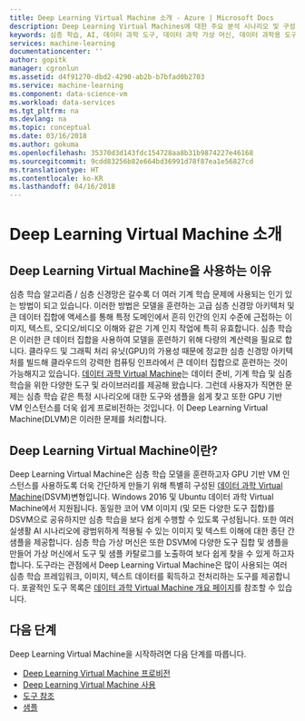 ```yaml
---
title: Deep Learning Virtual Machine 소개 - Azure | Microsoft Docs
description: Deep Learning Virtual Machines에 대한 주요 분석 시나리오 및 구성 요소.
keywords: 심층 학습, AI, 데이터 과학 도구, 데이터 과학 가상 머신, 데이터 과학용 도구, linux 데이터 과학
services: machine-learning
documentationcenter: ''
author: gopitk
manager: cgronlun
ms.assetid: d4f91270-dbd2-4290-ab2b-b7bfad0b2703
ms.service: machine-learning
ms.component: data-science-vm
ms.workload: data-services
ms.tgt_pltfrm: na
ms.devlang: na
ms.topic: conceptual
ms.date: 03/16/2018
ms.author: gokuma
ms.openlocfilehash: 35370d3d143fdc154728aa8b31b9874227e46168
ms.sourcegitcommit: 9cdd83256b82e664bd36991d78f87ea1e56827cd
ms.translationtype: HT
ms.contentlocale: ko-KR
ms.lasthandoff: 04/16/2018
---
```

# <a name="introduction-to-the-deep-learning-virtual-machine"></a>Deep Learning Virtual Machine 소개

## <a name="why-deep-learning-virtual-machine"></a>Deep Learning Virtual Machine을 사용하는 이유 

심층 학습 알고리즘 / 심층 신경망은 갈수록 더 여러 기계 학습 문제에 사용되는 인기 있는 방법이 되고 있습니다. 이러한 방법은 모델을 훈련하는 고급 심층 신경망 아키텍처 및 큰 데이터 집합에 액세스를 통해 특정 도메인에서 흔히 인간의 인지 수준에 근접하는 이미지, 텍스트, 오디오/비디오 이해와 같은 기계 인지 작업에 특히 유효합니다. 심층 학습은 이러한 큰 데이터 집합을 사용하여 모델을 훈련하기 위해 다량의 계산력을 필요로 합니다. 클라우드 및 그래픽 처리 유닛(GPU)의 가용성 때문에 정교한 심층 신경망 아키텍처를 빌드해 클라우드의 강력한 컴퓨팅 인프라에서 큰 데이터 집합으로 훈련하는 것이 가능해지고 있습니다.  [데이터 과학 Virtual Machine](overview.md)는 데이터 준비, 기계 학습 및 심층 학습을 위한 다양한 도구 및 라이브러리를 제공해 왔습니다. 그런데 사용자가 직면한 문제는 심층 학습 같은 특정 시나리오에 대한 도구와 샘플을 쉽게 찾고 또한 GPU 기반 VM 인스턴스를 더욱 쉽게 프로비전하는 것입니다. 이 Deep Learning Virtual Machine(DLVM)은 이러한 문제를 처리합니다. 

## <a name="what-is-deep-learning-virtual-machine"></a>Deep Learning Virtual Machine이란? 
Deep Learning Virtual Machine은 심층 학습 모델을 훈련하고자 GPU 기반 VM 인스턴스를 사용하도록 더욱 간단하게 만들기 위해 특별히 구성된 [데이터 과학 Virtual Machine](overview.md)(DSVM)변형입니다. Windows 2016 및 Ubuntu 데이터 과학 Virtual Machine에서 지원됩니다.  동일한 코어 VM 이미지 (및 모든 다양한 도구 집합)를 DSVM으로 공유하지만 심층 학습을 보다 쉽게 수행할 수 있도록 구성됩니다. 또한 여러 실생활 AI 시나리오에 광범위하게 적용될 수 있는 이미지 및 텍스트 이해에 대한 종단 간 샘플을 제공합니다. 심층 학습 가상 머신은 또한 DSVM에 다양한 도구 집합 및 샘플을 만들어 가상 머신에서 도구 및 샘플 카탈로그를 노출하여 보다 쉽게 찾을 수 있게 하고자 합니다. 도구라는 관점에서 Deep Learning Virtual Machine은 많이 사용되는 여러 심층 학습 프레임워크, 이미지, 텍스트 데이터를 획득하고 전처리하는 도구를 제공합니다. 포괄적인 도구 목록은 [데이터 과학 Virtual Machine 개요 페이지](overview.md#whats-included-in-the-data-science-vm)를 참조할 수 있습니다. 

## <a name="next-steps"></a>다음 단계

Deep Learning Virtual Machine을 시작하려면 다음 단계를 따릅니다.

* [Deep Learning Virtual Machine 프로비전](provision-deep-learning-dsvm.md)
* [Deep Learning Virtual Machine 사용](use-deep-learning-dsvm.md)
* [ 도구 참조](dsvm-deep-learning-ai-frameworks.md)
* [샘플](dsvm-samples-and-walkthroughs.md)
